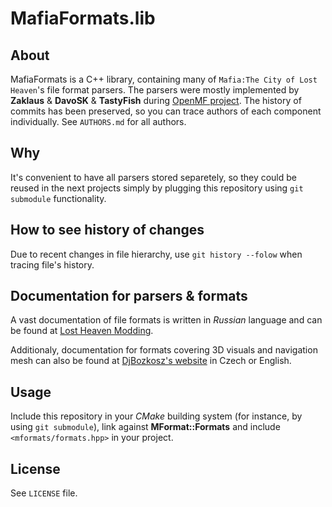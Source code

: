 # MafiaFormats.lib
## About 
MafiaFormats is a C++ library, containing many of `Mafia:The City of Lost Heaven`'s file format parsers.
The parsers were mostly implemented by **Zaklaus** & **DavoSK** & **TastyFish** during [OpenMF project](https://github.com/MafiaHub/OpenMF-Archived). The history of commits has been preserved, so you can trace authors of each component individually.
See `AUTHORS.md` for all authors.

## Why
It's convenient to have all parsers stored separetely, so they could be reused in the next projects simply by plugging this repository using `git submodule` functionality.

## How to see history of changes
Due to recent changes in file hierarchy, use `git history --folow` when tracing file's history.

## Documentation for parsers & formats
A vast documentation of file formats is written in *Russian* language and can be found at [Lost Heaven Modding](https://lhm.fandom.com/ru/wiki/%D0%9A%D0%B0%D1%82%D0%B5%D0%B3%D0%BE%D1%80%D0%B8%D1%8F:%D0%A4%D0%BE%D1%80%D0%BC%D0%B0%D1%82%D1%8B_%D1%84%D0%B0%D0%B9%D0%BB%D0%BE%D0%B2).

Additionaly, documentation for formats covering 3D visuals and navigation mesh can also be found at [DjBozkosz's website](http://www.djbozkosz.wz.cz/index.php?id=4) in Czech or English.

## Usage
Include this repository in your *CMake* building system (for instance, by using `git submodule`), link against **MFormat::Formats** and
include ```<mformats/formats.hpp>``` in your project.

## License 
See `LICENSE` file.
